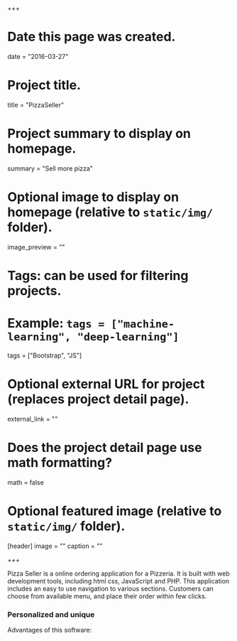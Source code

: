 +++
# Date this page was created.
date = "2016-03-27"

# Project title.
title = "PizzaSeller"

# Project summary to display on homepage.
summary = "Sell more pizza"

# Optional image to display on homepage (relative to `static/img/` folder).
image_preview = ""

# Tags: can be used for filtering projects.
# Example: `tags = ["machine-learning", "deep-learning"]`
tags = ["Bootstrap", "JS"]

# Optional external URL for project (replaces project detail page).
external_link = ""

# Does the project detail page use math formatting?
math = false

# Optional featured image (relative to `static/img/` folder).
[header]
image = ""
caption = ""

+++

Pizza Seller is a online ordering application for a Pizzeria. It is built with web development tools, including html css, JavaScript and PHP. This application includes an easy to use navigation to various sections. Customers can choose from available menu, and place their order within few clicks. 

### Personalized and unique
Advantages of this software: